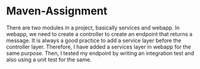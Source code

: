 # Maven-Assignment
There are two modules in a project, basically services and webapp. 
In webapp, we need to create a controller to create an endpoint that returns a message.
It is always a good practice to add a service layer before the controller layer.
Therefore, I have added a services layer in webapp for the same purpose. Then,
I tested my endpoint by writing an integration test and also using a unit test for the same.
